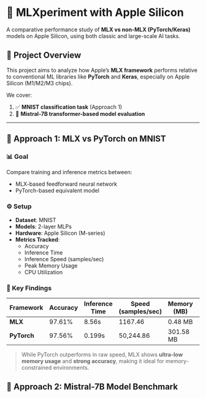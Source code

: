 # 🚀 MLXperiment with Apple Silicon

A comparative performance study of **MLX vs non-MLX (PyTorch/Keras)** models on Apple Silicon, using both classic and large-scale AI tasks.

## 🔬 Project Overview

This project aims to analyze how Apple’s **MLX framework** performs relative to conventional ML libraries like **PyTorch** and **Keras**, especially on Apple Silicon (M1/M2/M3 chips).

We cover:
1. ✅ **MNIST classification task** (Approach 1)
2. 🔄 **Mistral-7B transformer-based model evaluation** 

---
## 🧪 Approach 1: MLX vs PyTorch on MNIST

### 📊 Goal
Compare training and inference metrics between:
- MLX-based feedforward neural network
- PyTorch-based equivalent model

### ⚙️ Setup
- **Dataset**: MNIST
- **Models**: 2-layer MLPs
- **Hardware**: Apple Silicon (M-series)
- **Metrics Tracked**:
  - Accuracy
  - Inference Time
  - Inference Speed (samples/sec)
  - Peak Memory Usage
  - CPU Utilization

### 🧠 Key Findings

| Framework | Accuracy | Inference Time | Speed (samples/sec) | Memory (MB) | CPU (%) |
|-----------|----------|----------------|----------------------|-------------|---------|
| **MLX**   | 97.61%   | 8.56s          | 1167.46              | 0.48 MB     | 9.8%     |
| **PyTorch** | 97.56% | 0.199s         | 50,244.86            | 301.58 MB   | 2.3%    |

> While PyTorch outperforms in raw speed, MLX shows **ultra-low memory usage** and **strong accuracy**, making it ideal for memory-constrained environments.

## 🔄 Approach 2: Mistral-7B Model Benchmark 





